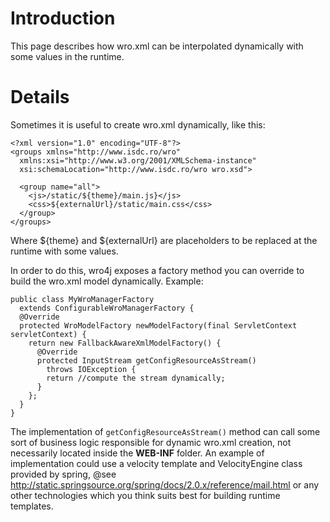 # Introduction #
This page describes how wro.xml can be interpolated dynamically with some values in the runtime.

# Details #
Sometimes it is useful to create wro.xml dynamically, like this:

```
<?xml version="1.0" encoding="UTF-8"?>
<groups xmlns="http://www.isdc.ro/wro"
  xmlns:xsi="http://www.w3.org/2001/XMLSchema-instance"
  xsi:schemaLocation="http://www.isdc.ro/wro wro.xsd">

  <group name="all">
    <js>/static/${theme}/main.js}</js>
    <css>${externalUrl}/static/main.css</css>
  </group>
</groups>
```

Where ${theme} and ${externalUrl} are placeholders to be replaced at the runtime with some values.

In order to do this, wro4j exposes a factory method you can override to build the wro.xml model dynamically. Example:

```
public class MyWroManagerFactory
  extends ConfigurableWroManagerFactory {
  @Override
  protected WroModelFactory newModelFactory(final ServletContext servletContext) {
    return new FallbackAwareXmlModelFactory() {
      @Override
      protected InputStream getConfigResourceAsStream()
        throws IOException {
        return //compute the stream dynamically;
      }
    };
  }
}
```

The implementation of `getConfigResourceAsStream()` method can call some sort of business logic responsible for dynamic wro.xml creation, not necessarily located inside the **WEB-INF** folder. An example of implementation could use a velocity template and VelocityEngine class provided by spring, @see http://static.springsource.org/spring/docs/2.0.x/reference/mail.html or any other technologies which you think suits best for building runtime templates.
